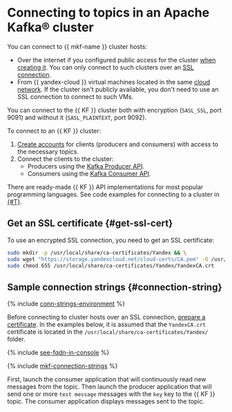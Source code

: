 # Connecting to topics in an Apache Kafka® cluster

You can connect to {{ mkf-name }} cluster hosts:

- Over the internet if you configured public access for the cluster [when creating it](cluster-create.md). You can only connect to such clusters over an [SSL connection](#get-ssl-cert).
- From {{ yandex-cloud }} virtual machines located in the same [cloud network](../../vpc/concepts/network.md). If the cluster isn't publicly available, you don't need to use an SSL connection to connect to such VMs.


You can connect to the {{ KF }} cluster both with encryption (`SASL_SSL`, port 9091) and without it (`SASL_PLAINTEXT`, port 9092).


To connect to an {{ KF }} cluster:

1. [Create accounts](cluster-accounts.md#create-account) for clients (producers and consumers) with access to the necessary topics.
1. Connect the clients to the cluster:
   * Producers using the [Kafka Producer API](https://kafka.apache.org/documentation/#producerapi).
   * Consumers using the [Kafka Consumer API](https://kafka.apache.org/documentation/#consumerapi).

There are ready-made {{ KF }} API implementations for most popular programming languages. See code examples for connecting to a cluster in [{#T}](#connection-string).

## Get an SSL certificate {#get-ssl-cert}

To use an encrypted SSL connection, you need to get an SSL certificate:


```bash
sudo mkdir -p /usr/local/share/ca-certificates/Yandex && \
sudo wget "https://storage.yandexcloud.net/cloud-certs/CA.pem" -O /usr/local/share/ca-certificates/Yandex/YandexCA.crt && \
sudo chmod 655 /usr/local/share/ca-certificates/Yandex/YandexCA.crt
```


## Sample connection strings {#connection-string}

{% include [conn-strings-environment](../../_includes/mdb/mkf-conn-strings-env.md) %}

Before connecting to cluster hosts over an SSL connection, [prepare a certificate](#get-ssl-cert). In the examples below, it is assumed that the `YandexCA.crt` certificate is located in the `/usr/local/share/ca-certificates/Yandex/` folder.

{% include [see-fqdn-in-console](../../_includes/mdb/see-fqdn-in-console.md) %}

{% include [mkf-connection-strings](../../_includes/mdb/mkf-conn-strings.md) %}

First, launch the consumer application that will continuously read new messages from the topic. Then launch the producer application that will send one or more `test message` messages with the `key` key to the {{ KF }} topic. The consumer application displays messages sent to the topic.
